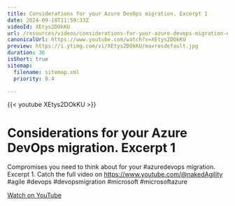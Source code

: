 ```yaml
---
title: Considerations for your Azure DevOps migration. Excerpt 1
date: 2024-09-18T11:59:33Z
videoId: XEtys2DOkKU
url: /resources/videos/considerations-for-your-azure-devops-migration-excerpt-1
canonicalUrl: https://www.youtube.com/watch?v=XEtys2DOkKU
preview: https://i.ytimg.com/vi/XEtys2DOkKU/maxresdefault.jpg
duration: 36
isShort: true
sitemap:
  filename: sitemap.xml
  priority: 0.4

---
```


{{< youtube XEtys2DOkKU >}}

# Considerations for your Azure DevOps migration. Excerpt 1

Compromises you need to think about for your #azuredevops migration. Excerpt 1. Catch the full video on https://www.youtube.com/@nakedAgility #agile #devops #devopsmigration #microsoft #microsoftazure

[Watch on YouTube](https://www.youtube.com/watch?v=XEtys2DOkKU)


